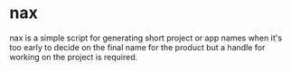 # nax

nax is a simple script for generating short project or app names when it's too early to decide on the final name for the product but a handle for working on the project is required.
